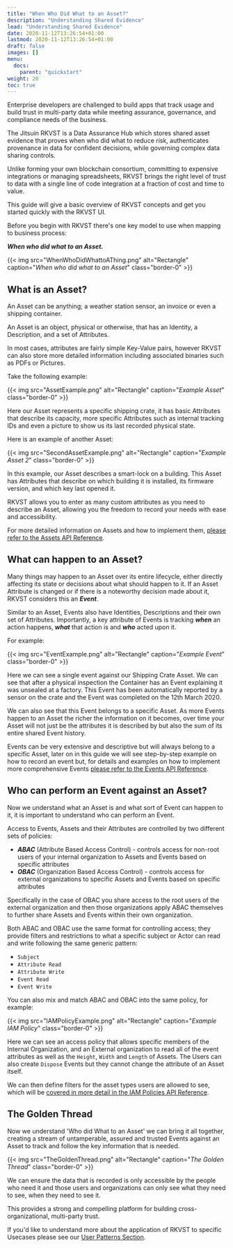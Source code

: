 ```yaml
---
title: "When Who Did What to an Asset?"
description: "Understanding Shared Evidence"
lead: "Understanding Shared Evidence"
date: 2020-11-12T13:26:54+01:00
lastmod: 2020-11-12T13:26:54+01:00
draft: false
images: []
menu:
  docs:
    parent: "quickstart"
weight: 20
toc: true
---
```



Enterprise developers are challenged to build apps that track usage and build trust in multi-party data while meeting assurance, governance, and compliance needs of the business. 

The Jitsuin RKVST is a Data Assurance Hub which stores shared asset evidence that proves when who did what to reduce risk, authenticates provenance in data for confident decisions, while governing complex data sharing controls. 

Unlike forming your own blockchain consortium, committing to expensive integrations or managing spreadsheets, RKVST brings the right level of trust to data with a single line of code integration at a fraction of cost and time to value.

This guide will give a basic overview of RKVST concepts and get you started quickly with the RKVST UI.  

Before you begin with RKVST there's one key model to use when mapping to business process:

***When who did what to an Asset.***

{{< img src="WhenWhoDidWhattoAThing.png" alt="Rectangle" caption="<em>When who did what to an Asset</em>" class="border-0" >}}

## What is an Asset?

An Asset can be anything; a weather station sensor, an invoice or even a shipping container. 

An Asset is an object, physical or otherwise, that has an Identity, a Description, and a set of Attributes. 

In most cases, attributes are fairly simple Key-Value pairs, however RKVST can also store more detailed information including associated binaries such as PDFs or Pictures.

Take the following example:

{{< img src="AssetExample.png" alt="Rectangle" caption="<em>Example Asset</em>" class="border-0" >}}

Here our Asset represents a specific shipping crate, it has basic Attributes that describe its capacity, more specific Attributes such as internal tracking IDs and even a picture to show us its last recorded physical state.

Here is an example of another Asset:

{{< img src="SecondAssetExample.png" alt="Rectangle" caption="<em>Example Asset 2</em>" class="border-0" >}}

In this example, our Asset describes a smart-lock on a building. This Asset has Attributes that describe on which building it is installed, its firmware version, and which key last opened it.

RKVST allows you to enter as many custom attributes as you need to describe an Asset, allowing you the freedom to record your needs with ease and accessibility.

For more detailed information on Assets and how to implement them, [please refer to the Assets API Reference](../../api-reference/assets-api/).

## What can happen to an Asset?

Many things may happen to an Asset over its entire lifecycle, either directly affecting its state or decisions about what should happen to it. If an Asset Attribute is changed or if there is a noteworthy decision made about it, RKVST considers this an ***Event***.

Similar to an Asset, Events also have Identities, Descriptions and their own set of Attributes. Importantly, a key attribute of Events is tracking ***when*** an action happens, ***what*** that action is and ***who*** acted upon it.

For example:

{{< img src="EventExample.png" alt="Rectangle" caption="<em>Example Event</em>" class="border-0" >}}

Here we can see a single event against our Shipping Crate Asset. We can see that after a physical inspection the Container has an Event explaining it was unsealed at a factory. This Event has been automatically reported by a sensor on the crate and the Event was completed on the 12th March 2020.

We can also see that this Event belongs to a specific Asset. As more Events happen to an Asset the richer the information on it becomes, over time your Asset will not just be the attributes it is described by but also the sum of its entire shared Event history. 

Events can be very extensive and descriptive but will always belong to a specific Asset, later on in this guide we will see step-by-step example on how to record an event but, for details and examples on how to implement more comprehensive Events [please refer to the Events API Reference](../../api-reference/events-api/).

## Who can perform an Event against an Asset?

Now we understand what an Asset is and what sort of Event can happen to it, it is important to understand who can perform an Event.

Access to Events, Assets and their Attributes are controlled by two different sets of policies:

* ***ABAC*** (Attribute Based Access Control) - controls access for non-root users of your internal organization to Assets and Events based on specific attributes
* ***OBAC*** (Organization Based Access Control) - controls access for external organizations to specific Assets and Events based on specific attributes 

Specifically in the case of OBAC you share access to the root users of the external organization and then those organizations apply ABAC themselves to further share Assets and Events within their own organization.

Both ABAC and OBAC use the same format for controlling access; they provide filters and restrictions to what a specific subject or Actor can read and write following the same generic pattern:

* `Subject`
* `Attribute Read`
* `Attribute Write`
* `Event Read`
* `Event Write`

You can also mix and match ABAC and OBAC into the same policy, for example:

{{< img src="IAMPolicyExample.png" alt="Rectangle" caption="<em>Example IAM Policy</em>" class="border-0" >}}

Here we can see an access policy that allows specific members of the Internal Organization, and an External organization to read all of the event attributes as well as the `Height`, `Width` and `Length` of Assets. The Users can also create `Dispose` Events but they cannot change the attribute of an Asset itself.

We can then define filters for the asset types users are allowed to see, which will be [covered in more detail in the IAM Policies API Reference](../../api-reference/iam-policies-api/).

## The Golden Thread

Now we understand 'Who did What to an Asset' we can bring it all together, creating a stream of untamperable, assured and trusted Events against an Asset to track and follow the key information that is needed. 

{{< img src="TheGoldenThread.png" alt="Rectangle" caption="<em>The Golden Thread</em>" class="border-0" >}}

We can ensure the data that is recorded is only accessible by the people who need it and those users and organizations can only see what they need to see, when they need to see it.

This provides a strong and compelling platform for building cross-organizational, multi-party trust.

If you'd like to understand more about the application of RKVST to specific Usecases please see our [User Patterns Section](../../user-patterns/).

